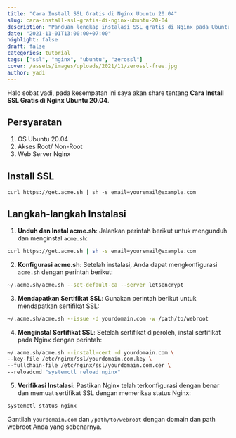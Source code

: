 ```yaml
---
title: "Cara Install SSL Gratis di Nginx Ubuntu 20.04"
slug: cara-install-ssl-gratis-di-nginx-ubuntu-20-04
description: "Panduan lengkap instalasi SSL gratis di Nginx pada Ubuntu 20.04 menggunakan ZeroSSL, mencakup persyaratan dan langkah eksekusi perintah dengan acme.sh."
date: "2021-11-01T13:00:00+07:00"
highlight: false
draft: false
categories: tutorial
tags: ["ssl", "nginx", "ubuntu", "zerossl"]
cover: /assets/images/uploads/2021/11/zerossl-free.jpg
author: yadi
---
```


Halo sobat yadi, pada kesempatan ini saya akan share tentang **Cara Install SSL Gratis di Nginx Ubuntu 20.04**.

## Persyaratan

1. OS Ubuntu 20.04
2. Akses Root/ Non-Root
3. Web Server Nginx

## Install SSL

```
curl https://get.acme.sh | sh -s email=youremail@example.com
```

## Langkah-langkah Instalasi

1. **Unduh dan Instal acme.sh**: Jalankan perintah berikut untuk mengunduh dan menginstal `acme.sh`:

```bash
curl https://get.acme.sh | sh -s email=youremail@example.com
```

2. **Konfigurasi acme.sh**: Setelah instalasi, Anda dapat mengkonfigurasi `acme.sh` dengan perintah berikut:

```bash
~/.acme.sh/acme.sh --set-default-ca --server letsencrypt
```

3. **Mendapatkan Sertifikat SSL**: Gunakan perintah berikut untuk mendapatkan sertifikat SSL:

```bash
~/.acme.sh/acme.sh --issue -d yourdomain.com -w /path/to/webroot
```

4. **Menginstal Sertifikat SSL**: Setelah sertifikat diperoleh, instal sertifikat pada Nginx dengan perintah:

```bash
~/.acme.sh/acme.sh --install-cert -d yourdomain.com \
--key-file /etc/nginx/ssl/yourdomain.com.key \
--fullchain-file /etc/nginx/ssl/yourdomain.com.cer \
--reloadcmd "systemctl reload nginx"
```

5. **Verifikasi Instalasi**: Pastikan Nginx telah terkonfigurasi dengan benar dan memuat sertifikat SSL dengan memeriksa status Nginx:

```bash
systemctl status nginx
```

Gantilah `yourdomain.com` dan `/path/to/webroot` dengan domain dan path webroot Anda yang sebenarnya.
